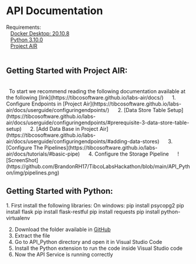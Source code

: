 
<h1>API Documentation</h1>

Requirements:<br>
&nbsp;&nbsp;	[Docker Desktop: 20.10.8](https://docs.docker.com/get-docker/)<br>
&nbsp;&nbsp;	[Python 3.10.0](https://www.python.org/downloads/)<br>
&nbsp;&nbsp;	[Project AIR](https://github.com/TIBCOSoftware/labs-air/releases/tag/0.6.0-563)<br>
<br>
<h2>Getting Started with Project AIR: </h2> <br>
&nbsp;&nbsp;To start we recommend reading the following documentation available at the following [link](https://tibcosoftware.github.io/labs-air/docs/)
&nbsp;&nbsp;&nbsp;&nbsp;	1. Configure Endpoints in [Project Air](https://tibcosoftware.github.io/labs-air/docs/userguide/configuringendpoints/)
&nbsp;&nbsp;&nbsp;&nbsp;	2. [Data Store Table Setup](https://tibcosoftware.github.io/labs-air/docs/userguide/configuringendpoints/#prerequisite-3-data-store-table-setup)
&nbsp;&nbsp;&nbsp;&nbsp;	2. [Add Data Base in Project Air](https://tibcosoftware.github.io/labs-air/docs/userguide/configuringendpoints/#adding-data-stores)
&nbsp;&nbsp;&nbsp;&nbsp;	3. [Configure The Pipelines](https://tibcosoftware.github.io/labs-air/docs/tutorials/#basic-pipe)
&nbsp;&nbsp;&nbsp;&nbsp;	4. Configure the Storage Pipeline
&nbsp;&nbsp;&nbsp;&nbsp;	   ![ScreenShot](https://github.com/BrandonRH17/TibcoLabsHackathon/blob/main/API_Python/img/pipelines.png)

<h2>Getting Started with Python:</h2>
1. First install the following libraries:
	On windows:
	pip install  psycopg2
	pip install flask
	pip install flask-restful
	pip install requests
	pip install python-virtualenv

2. Download the folder available in [GitHub](https://github.com/BrandonRH17/TibcoLabsHackathon)
3. Extract the file
4. Go to API_Python directory and open it in Visual Studio Code
5. Install the Python extension to run the code inside Visual Studio code
6. Now the API  Service is running correctly
